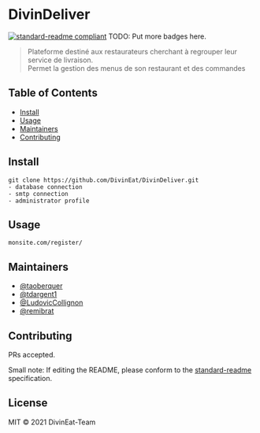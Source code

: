 # DivinDeliver

[![standard-readme compliant](https://img.shields.io/badge/standard--readme-OK-green.svg?style=flat-square)](https://github.com/RichardLitt/standard-readme)
TODO: Put more badges here.

> Plateforme destiné aux restaurateurs cherchant à regrouper leur service de livraison.<br/> 
> Permet la gestion des menus de son restaurant et des commandes



## Table of Contents
- [Install](#install)
- [Usage](#usage)
- [Maintainers](#maintainers)
- [Contributing](#contributing)

## Install

```
git clone https://github.com/DivinEat/DivinDeliver.git
- database connection
- smtp connection
- administrator profile
```

## Usage

```
monsite.com/register/
```

## Maintainers

- [@taoberquer](https://github.com/taoberquer)
- [@tdargent1](https://github.com/tdargent1)
- [@LudovicCollignon](https://github.com/LudovicCollignon)
- [@remibrat](https://github.com/remibrat)

## Contributing

PRs accepted.

Small note: If editing the README, please conform to the [standard-readme](https://github.com/RichardLitt/standard-readme) specification.

## License

MIT © 2021 DivinEat-Team
